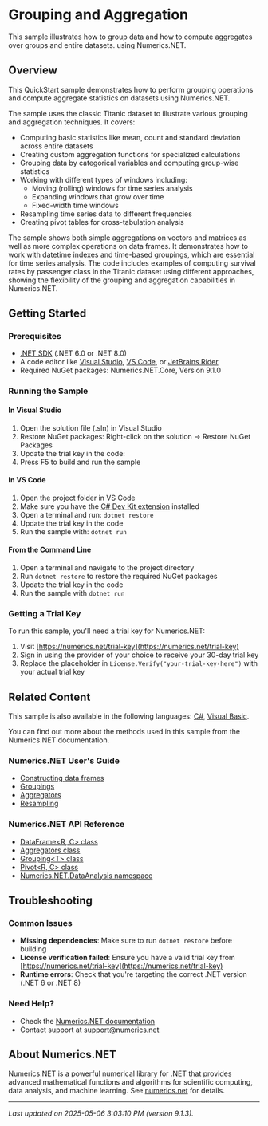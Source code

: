 # Grouping and Aggregation

This sample illustrates how to group data and how to compute aggregates over groups and entire datasets. using Numerics.NET.

## Overview

This QuickStart sample demonstrates how to perform grouping operations and compute aggregate statistics on 
datasets using Numerics.NET.

The sample uses the classic Titanic dataset to illustrate various grouping and aggregation 
techniques. It covers:

- Computing basic statistics like mean, count and standard deviation across entire datasets
- Creating custom aggregation functions for specialized calculations
- Grouping data by categorical variables and computing group-wise statistics
- Working with different types of windows including:
  - Moving (rolling) windows for time series analysis
  - Expanding windows that grow over time
  - Fixed-width time windows
- Resampling time series data to different frequencies
- Creating pivot tables for cross-tabulation analysis

The sample shows both simple aggregations on vectors and matrices as well as more complex 
operations on data frames. It demonstrates how to work with datetime indexes and time-based 
groupings, which are essential for time series analysis. The code includes examples of computing 
survival rates by passenger class in the Titanic dataset using different approaches, showing the 
flexibility of the grouping and aggregation capabilities in Numerics.NET.


## Getting Started

### Prerequisites

- [.NET SDK](https://dotnet.microsoft.com/download) (.NET 6.0 or .NET 8.0)
- A code editor like [Visual Studio](https://visualstudio.microsoft.com/), [VS Code](https://code.visualstudio.com/), or [JetBrains Rider](https://www.jetbrains.com/rider/)
- Required NuGet packages: Numerics.NET.Core, Version 9.1.0

### Running the Sample

#### In Visual Studio
1. Open the solution file (.sln) in Visual Studio
2. Restore NuGet packages: Right-click on the solution → Restore NuGet Packages
3. Update the trial key in the code:
4. Press F5 to build and run the sample

#### In VS Code

1. Open the project folder in VS Code
2. Make sure you have the [C# Dev Kit extension](https://marketplace.visualstudio.com/items?itemName=ms-dotnettools.csdevkit) installed
3. Open a terminal and run: `dotnet restore`
4. Update the trial key in the code 
5. Run the sample with: `dotnet run`

#### From the Command Line

1. Open a terminal and navigate to the project directory
2. Run `dotnet restore` to restore the required NuGet packages
3. Update the trial key in the code
4. Run the sample with `dotnet run`

### Getting a Trial Key

To run this sample, you'll need a trial key for Numerics.NET:

1. Visit [https://numerics.net/trial-key](https://numerics.net/trial-key)
2. Sign in using the provider of your choice to receive your 30-day trial key
3. Replace the placeholder in `License.Verify("your-trial-key-here")` with your actual trial key

## Related Content

This sample is also available in the following languages: 
[C#](https://github.com/NumericsDotNet/quickstart-csharp/tree/net462/data-analysis/grouping-and-aggregation), [Visual Basic](https://github.com/NumericsDotNet/quickstart-visualbasic/tree/net462/data-analysis/grouping-and-aggregation).

You can find out more about the methods used in this sample from the Numerics.NET documentation.

### Numerics.NET User's Guide

- [Constructing data frames](https://numerics.net/documentation/latest/data-analysis/data-frames/constructing-data-frames)
- [Groupings](https://numerics.net/documentation/latest/data-analysis/grouping-and-aggregation/groupings)
- [Aggregators](https://numerics.net/documentation/latest/data-analysis/grouping-and-aggregation/aggregators)
- [Resampling](https://numerics.net/documentation/latest/data-analysis/working-with-time-series-data/resampling)

### Numerics.NET API Reference

- [DataFrame&lt;R, C&gt; class](https://numerics.net/documentation/latest/reference/numerics.net.dataanalysis.dataframe-2)
- [Aggregators class](https://numerics.net/documentation/latest/reference/numerics.net.dataanalysis.aggregators)
- [Grouping&lt;T&gt; class](https://numerics.net/documentation/latest/reference/numerics.net.dataanalysis.grouping-1)
- [Pivot&lt;R, C&gt; class](https://numerics.net/documentation/latest/reference/numerics.net.dataanalysis.pivot-2)
- [Numerics.NET.DataAnalysis namespace](https://numerics.net/documentation/latest/reference/numerics.net.dataanalysis)


## Troubleshooting

### Common Issues

- **Missing dependencies**: Make sure to run `dotnet restore` before building
- **License verification failed**: Ensure you have a valid trial key from [https://numerics.net/trial-key](https://numerics.net/trial-key)
- **Runtime errors**: Check that you're targeting the correct .NET version (.NET 6 or .NET 8)

### Need Help?

- Check the [Numerics.NET documentation](https://numerics.net/documentation/)
- Contact support at [support@numerics.net](mailto:support@numerics.net?subject=GroupingAndAggregation%20QuickStart%20Sample%20%28F%23%29)

## About Numerics.NET

Numerics.NET is a powerful numerical library for .NET that provides advanced mathematical 
functions and algorithms for scientific computing, data analysis, and machine learning.
See [numerics.net](https://numerics.net) for details.

---

_Last updated on 2025-05-06 3:03:10 PM (version 9.1.3)._
